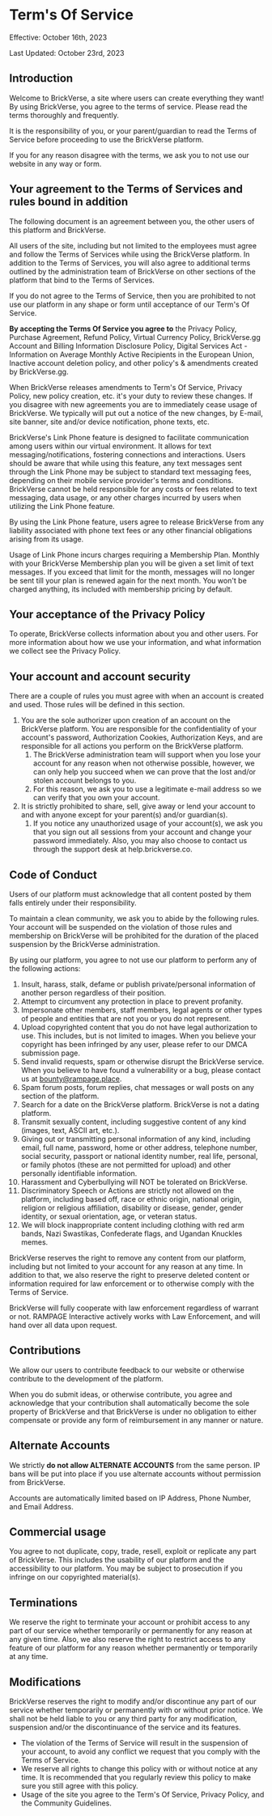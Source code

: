 # Term's Of Service

Effective: October 16th, 2023

Last Updated: October 23rd, 2023

## Introduction

Welcome to BrickVerse, a site where users can create everything they want! By using BrickVerse, you agree to the terms of service. Please read the terms thoroughly and frequently.&#x20;

It is the responsibility of you, or your parent/guardian to read the Terms of Service before proceeding to use the BrickVerse platform.&#x20;

If you for any reason disagree with the terms, we ask you to not use our website in any way or form.

## Your agreement to the Terms of Services and rules bound in addition

The following document is an agreement between you, the other users of this platform and BrickVerse.&#x20;

All users of the site, including but not limited to the employees must agree and follow the Terms of Services while using the BrickVerse platform. In addition to the Terms of Services, you will also agree to additional terms outlined by the administration team of BrickVerse on other sections of the platform that bind to the Terms of Services.&#x20;

If you do not agree to the Terms of Service, then you are prohibited to not use our platform in any shape or form until acceptance of our Term's Of Service.

**By accepting the Terms Of Service you agree to** the Privacy Policy, Purchase Agreement, Refund Policy, Virtual Currency Policy, BrickVerse.gg Account and Billing Information Disclosure Policy, Digital Services Act - Information on Average Monthly Active Recipients in the European Union, Inactive account deletion policy, and other policy's & amendments created by BrickVerse.gg.

When BrickVerse releases amendments to Term's Of Service, Privacy Policy, new policy creation, etc. it's your duty to review these changes. If you disagree with new agreements you are to immediately cease usage of BrickVerse. We typically will put out a notice of the new changes, by E-mail, site banner, site and/or device notification, phone texts, etc.

BrickVerse's Link Phone feature is designed to facilitate communication among users within our virtual environment. It allows for text messaging/notifications, fostering connections and interactions. Users should be aware that while using this feature, any text messages sent through the Link Phone may be subject to standard text messaging fees, depending on their mobile service provider's terms and conditions. BrickVerse cannot be held responsible for any costs or fees related to text messaging, data usage, or any other charges incurred by users when utilizing the Link Phone feature.&#x20;

By using the Link Phone feature, users agree to release BrickVerse from any liability associated with phone text fees or any other financial obligations arising from its usage.&#x20;

Usage of Link Phone incurs charges requiring a Membership Plan. Monthly with your BrickVerse Membership plan you will be given a set limit of text messages. If you exceed that limit for the month, messages will no longer be sent till your plan is renewed again for the next month. You won't be charged anything, its included with membership pricing by default.

## Your acceptance of the Privacy Policy

To operate, BrickVerse collects information about you and other users. For more information about how we use your information, and what information we collect see the Privacy Policy.

## Your account and account security

There are a couple of rules you must agree with when an account is created and used. Those rules will be defined in this section.

1. You are the sole authorizer upon creation of an account on the BrickVerse platform. You are responsible for the confidentiality of your account's password, Authorization Cookies, Authorization Keys, and are responsible for all actions you perform on the BrickVerse platform.&#x20;
   1. The BrickVerse administration team will support when you lose your account for any reason when not otherwise possible, however, we can only help you succeed when we can prove that the lost and/or stolen account belongs to you.&#x20;
   2. For this reason, we ask you to use a legitimate e-mail address so we can verify that you own your account.
2. It is strictly prohibited to share, sell, give away or lend your account to and with anyone except for your parent(s) and/or guardian(s).&#x20;
   1. If you notice any unauthorized usage of your account(s), we ask you that you sign out all sessions from your account and change your password immediately. Also, you may also choose to contact us through the support desk at help.brickverse.co.

## Code of Conduct

Users of our platform must acknowledge that all content posted by them falls entirely under their responsibility.&#x20;

To maintain a clean community, we ask you to abide by the following rules. Your account will be suspended on the violation of those rules and membership on BrickVerse will be prohibited for the duration of the placed suspension by the BrickVerse administration.

By using our platform, you agree to not use our platform to perform any of the following actions:

1. Insult, harass, stalk, defame or publish private/personal information of another person  regardless of their position.
2. Attempt to circumvent any protection in place to prevent profanity.
3. Impersonate other members, staff members, legal agents or other types of people and entities that are not you or you do not represent.
4. Upload copyrighted content that you do not have legal authorization to use. This includes, but is not limited to images. When you believe your copyright has been infringed by any user, please refer to our DMCA submission page.
5. Send invalid requests, spam or otherwise disrupt the BrickVerse service. When you believe to have found a vulnerability or a bug, please contact us at bounty@rampage.place.
6. Spam forum posts, forum replies, chat messages or wall posts on any section of the platform.
7. Search for a date on the BrickVerse platform. BrickVerse is not a dating platform.
8. Transmit sexually content, including suggestive content of any kind (images, text, ASCII art, etc.).
9. Giving out or transmitting personal information of any kind, including email, full name, password, home or other address, telephone number, social security, passport or national identity number, real life, personal, or family photos (these are not permitted for upload) and other personally identifiable information.
10. Harassment and Cyberbullying will NOT be tolerated on BrickVerse.
11. Discriminatory Speech or Actions are strictly not allowed on the platform, including based off, race or ethnic origin, national origin, religion or religious affiliation, disability or disease, gender, gender identity, or sexual orientation, age, or veteran status.
12. We will block inappropriate content including clothing with red arm bands, Nazi Swastikas, Confederate flags, and Ugandan Knuckles memes.

BrickVerse reserves the right to remove any content from our platform, including but not limited to your account for any reason at any time. In addition to that, we also reserve the right to preserve deleted content or information required for law enforcement or to otherwise comply with the Terms of Service.

BrickVerse will fully cooperate with law enforcement regardless of warrant or not. RAMPAGE Interactive actively works with Law Enforcement, and will hand over all data upon request.

## Contributions

We allow our users to contribute feedback to our website or otherwise contribute to the development of the platform.&#x20;

When you do submit ideas, or otherwise contribute, you agree and acknowledge that your contribution shall automatically become the sole property of BrickVerse and that BrickVerse is under no obligation to either compensate or provide any form of reimbursement in any manner or nature.

## Alternate Accounts

We strictly **do not allow ALTERNATE ACCOUNTS** from the same person. IP bans will be put into place if you use alternate accounts without permission from BrickVerse.

Accounts are automatically limited based on IP Address, Phone Number, and Email Address.

## Commercial usage

You agree to not duplicate, copy, trade, resell, exploit or replicate any part of BrickVerse. This includes the usability of our platform and the accessibility to our platform. You may be subject to prosecution if you infringe on our copyrighted material(s).

## Terminations

We reserve the right to terminate your account or prohibit access to any part of our service whether temporarily or permanently for any reason at any given time. Also, we also reserve the right to restrict access to any feature of our platform for any reason whether permanently or temporarily at any time.

## Modifications

BrickVerse reserves the right to modify and/or discontinue any part of our service whether temporarily or permanently with or without prior notice. We shall not be held liable to you or any third party for any modification, suspension and/or the discontinuance of the service and its features.

* The violation of the Terms of Service will result in the suspension of your account, to avoid any conflict we request that you comply with the Terms of Service.
* We reserve all rights to change this policy with or without notice at any time. It is recommended that you regularly review this policy to make sure you still agree with this policy.
* Usage of the site you agree to the Term's Of Service, Privacy Policy, and the Community Guidelines.
